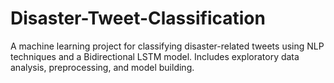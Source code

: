# Disaster-Tweet-Classification
A machine learning project for classifying disaster-related tweets using NLP techniques and a Bidirectional LSTM model. Includes exploratory data analysis, preprocessing, and model building.
